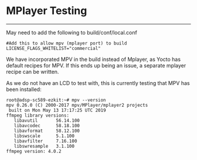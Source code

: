 # MPlayer Testing
-----------------------------------

May need to add the following to build/conf/local.conf

```
#Add this to allow mpv (mplayer port) to build
LICENSE_FLAGS_WHITELIST="commercial"
```

We have incorporated MPV in the build instead of Mplayer, as Yocto has default recipes for MPV.  If this ends up being an issue, a separate mplayer recipe can be written.

As we do not have an LCD to test with, this is currently testing that MPV has been installed:
```
root@adsp-sc589-ezkit:~# mpv --version
mpv 0.26.0 (C) 2000-2017 mpv/MPlayer/mplayer2 projects
 built on Mon May 13 17:17:25 UTC 2019
ffmpeg library versions:
   libavutil       56.14.100
   libavcodec      58.18.100
   libavformat     58.12.100
   libswscale      5.1.100
   libavfilter     7.16.100
   libswresample   3.1.100
ffmpeg version: 4.0.2
```

